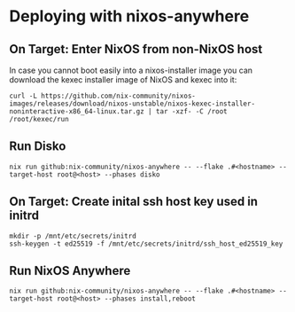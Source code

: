 # Deploying with nixos-anywhere

## On Target: Enter NixOS from non-NixOS host

In case you cannot boot easily into a nixos-installer image you can download the kexec installer image of NixOS and kexec into it: 

```
curl -L https://github.com/nix-community/nixos-images/releases/download/nixos-unstable/nixos-kexec-installer-noninteractive-x86_64-linux.tar.gz | tar -xzf- -C /root
/root/kexec/run
```

## Run Disko

```
nix run github:nix-community/nixos-anywhere -- --flake .#<hostname> --target-host root@<host> --phases disko
```

## On Target: Create inital ssh host key used in initrd

```
mkdir -p /mnt/etc/secrets/initrd
ssh-keygen -t ed25519 -f /mnt/etc/secrets/initrd/ssh_host_ed25519_key
```

## Run NixOS Anywhere

```
nix run github:nix-community/nixos-anywhere -- --flake .#<hostname> --target-host root@<host> --phases install,reboot
```

